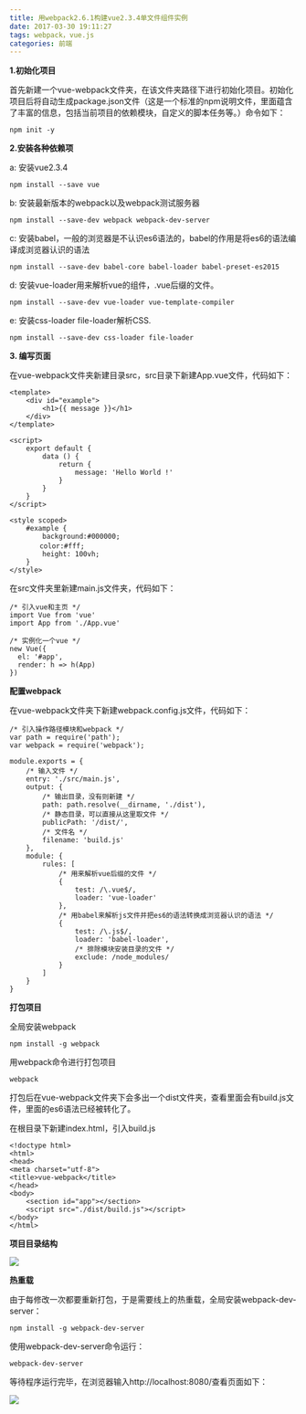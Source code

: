 ```yaml
---
title: 用webpack2.6.1构建vue2.3.4单文件组件实例
date: 2017-03-30 19:11:27
tags: webpack，vue.js
categories: 前端
---
```



**1.初始化项目**

首先新建一个vue-webpack文件夹，在该文件夹路径下进行初始化项目。初始化项目后将自动生成package.json文件（这是一个标准的npm说明文件，里面蕴含了丰富的信息，包括当前项目的依赖模块，自定义的脚本任务等。）命令如下：

    npm init -y 

**2.安装各种依赖项**

a: 安装vue2.3.4

    npm install --save vue

b: 安装最新版本的webpack以及webpack测试服务器

    npm install --save-dev webpack webpack-dev-server

c: 安装babel，一般的浏览器是不认识es6语法的，babel的作用是将es6的语法编译成浏览器认识的语法

    npm install --save-dev babel-core babel-loader babel-preset-es2015

d: 安装vue-loader用来解析vue的组件，.vue后缀的文件。

    npm install --save-dev vue-loader vue-template-compiler

e: 安装css-loader file-loader解析CSS.

    npm install --save-dev css-loader file-loader 

**3. 编写页面**

在vue-webpack文件夹新建目录src，src目录下新建App.vue文件，代码如下：

    <template>
        <div id="example">
            <h1>{{ message }}</h1>
        </div>
    </template>
    
    <script>
        export default {
            data () {
                return {
                    message: 'Hello World !'
                }
            }
        }
    </script>
    
    <style scoped>
        #example {
            background:#000000;
        　　color:#fff;
            height: 100vh;
        }
    </style>


在src文件夹里新建main.js文件夹，代码如下：


    /* 引入vue和主页 */
    import Vue from 'vue'
    import App from './App.vue'
    
    /* 实例化一个vue */
    new Vue({
      el: '#app',
      render: h => h(App)
    })


**配置webpack**

在vue-webpack文件夹下新建webpack.config.js文件，代码如下：

    /* 引入操作路径模块和webpack */
    var path = require('path');
    var webpack = require('webpack');
    
    module.exports = {
        /* 输入文件 */
        entry: './src/main.js',
        output: {
            /* 输出目录，没有则新建 */
            path: path.resolve(__dirname, './dist'),
            /* 静态目录，可以直接从这里取文件 */
            publicPath: '/dist/',
            /* 文件名 */
            filename: 'build.js'
        },
        module: {
            rules: [
                /* 用来解析vue后缀的文件 */
                {
                    test: /\.vue$/,
                    loader: 'vue-loader'
                },
                /* 用babel来解析js文件并把es6的语法转换成浏览器认识的语法 */
                {
                    test: /\.js$/,
                    loader: 'babel-loader',
                    /* 排除模块安装目录的文件 */
                    exclude: /node_modules/
                }
            ]
        }
    }


**打包项目**

全局安装webpack

    npm install -g webpack

用webpack命令进行打包项目

    webpack

打包后在vue-webpack文件夹下会多出一个dist文件夹，查看里面会有build.js文件，里面的es6语法已经被转化了。



在根目录下新建index.html，引入build.js

    <!doctype html>
    <html>
    <head>
    <meta charset="utf-8">
    <title>vue-webpack</title>
    </head>
    <body>
        <section id="app"></section>
        <script src="./dist/build.js"></script>
    </body>
    </html>

**项目目录结构**

![](https://yxyuxuan.github.io/WeiXinErrorImages/vue-webpack1.png)

**热重载**

由于每修改一次都要重新打包，于是需要线上的热重载，全局安装webpack-dev-server：

    npm install -g webpack-dev-server 

使用webpack-dev-server命令运行：

    webpack-dev-server 

等待程序运行完毕，在浏览器输入http://localhost:8080/查看页面如下：

![](https://yxyuxuan.github.io/WeiXinErrorImages/vue-webpack.png)


